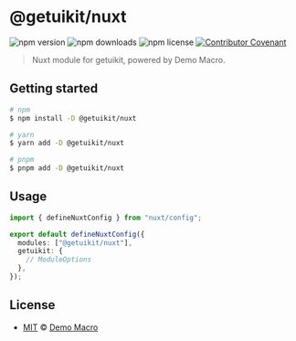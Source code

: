 # @getuikit/nuxt

![npm version](https://img.shields.io/npm/v/@getuikit/nuxt)
![npm downloads](https://img.shields.io/npm/dw/@getuikit/nuxt)
![npm license](https://img.shields.io/npm/l/@getuikit/nuxt)
[![Contributor Covenant](https://img.shields.io/badge/Contributor%20Covenant-2.1-4baaaa.svg)](https://www.contributor-covenant.org/version/2/1/code_of_conduct/)

> Nuxt module for getuikit, powered by Demo Macro.

## Getting started

```bash
# npm
$ npm install -D @getuikit/nuxt

# yarn
$ yarn add -D @getuikit/nuxt

# pnpm
$ pnpm add -D @getuikit/nuxt
```

## Usage

```ts
import { defineNuxtConfig } from "nuxt/config";

export default defineNuxtConfig({
  modules: ["@getuikit/nuxt"],
  getuikit: {
    // ModuleOptions
  },
});
```

## License

- [MIT](LICENSE) &copy; [Demo Macro](https://imst.xyz/)
